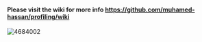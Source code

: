 #### Please visit the wiki for more info https://github.com/muhamed-hassan/profiling/wiki

![4684002](https://user-images.githubusercontent.com/17825804/219566995-1cffc9a7-dfa6-419e-a0c8-c0fb30072475.jpg)
